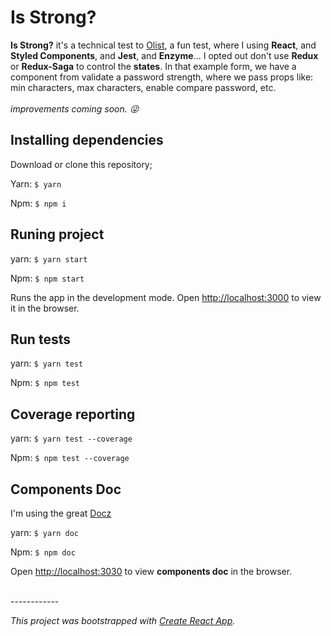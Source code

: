 # Is Strong?
**Is Strong?** it's a technical test to [Olist](https://olist.com/), a fun test, where I using **React**,  and **Styled Components**, and **Jest**, and **Enzyme**...
I opted out don't use **Redux** or **Redux-Saga** to control the **states**.
In that example form, we have a component from validate a password strength, where we pass props like: min characters, max characters, enable compare password, etc.
<br><br>
*improvements coming soon. 😜*

## Installing dependencies
Download or clone this repository;

Yarn: `$ yarn`

Npm: `$ npm i`

## Runing project

yarn: `$ yarn start`

Npm: `$ npm start`

Runs the app in the development mode.
Open [http://localhost:3000](http://localhost:3000) to view it in the browser.

## Run tests

yarn: `$ yarn test`

Npm: `$ npm test`

## Coverage reporting

yarn: `$ yarn test --coverage`

Npm: `$ npm test --coverage`

## Components Doc
I'm using the great [Docz](https://github.com/pedronauck/docz)

yarn: `$ yarn doc`

Npm: `$ npm doc`

Open [http://localhost:3030](http://localhost:3030) to view **components doc** in the browser.

<br>
------------

*This project was bootstrapped with [Create React App](https://github.com/facebookincubator/create-react-app).*
